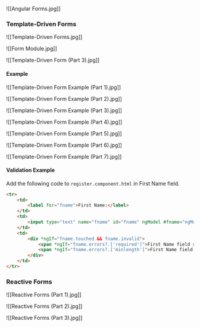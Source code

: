 ![[Angular Forms.jpg]]

### Template-Driven Forms

![[Template-Driven Forms.jpg]]

![[Form Module.jpg]]

![[Template-Driven Form (Part 3).jpg]]

#### Example

![[Template-Driven Form Example (Part 1).jpg]]

![[Template-Driven Form Example (Part 2).jpg]]

![[Template-Driven Form Example (Part 3).jpg]]

![[Template-Driven Form Example (Part 4).jpg]]

![[Template-Driven Form Example (Part 5).jpg]]

![[Template-Driven Form Example (Part 6).jpg]]

![[Template-Driven Form Example (Part 7).jpg]]

#### Validation Example

Add the following code to `register.component.html` in First Name field.

```html
<tr>
	<td>
		<label for="fname">First Name:</label>
	</td>
	<td>
		<input type="text" name="fname" id="fname" ngModel #fname="ngModel" required minlength="3"/>
	</td>
	<td>
		<div *ngIf="fname.touched && fname.invalid">
			<span *ngIf="fname.errors?.['required']">First Name field should not be blank!</span>
			<span *ngIf="fname.errors?.['minlength']">First Name field should be atleast 3 characters!</span>
		</div>
	</td>
</tr>
```

### Reactive Forms

![[Reactive Forms (Part 1).jpg]]

![[Reactive Forms (Part 2).jpg]]

![[Reactive Forms (Part 3).jpg]]


